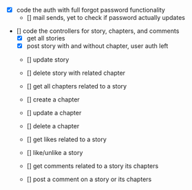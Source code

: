 - [x] code the auth with full forgot password functionality
     - [] mail sends, yet to check if password actually updates
- [] code the controllers for story, chapters, and comments
     - [x] get all stories
     - [x] post story with and without chapter, user auth left
     - [] update story
     - [] delete story with related chapter

     - [] get all chapters related to a story
     - [] create a chapter
     - [] update a chapter
     - [] delete a chapter

     - [] get likes related to a story
     - [] like/unlike a story

     - [] get comments related to a story its chapters
     - [] post a comment on a story or its chapters
